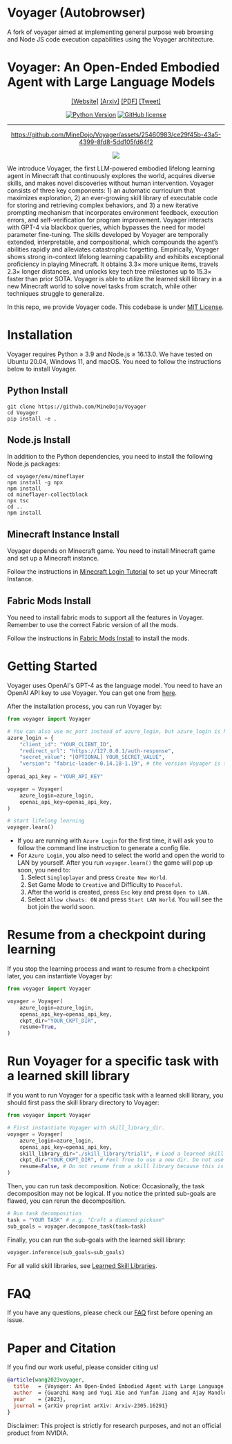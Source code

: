 # Voyager (Autobrowser)
A fork of voyager aimed at implementing general purpose web browsing and Node JS code execution capabilities using the Voyager architecture.

# Voyager: An Open-Ended Embodied Agent with Large Language Models
<div align="center">

[[Website]](https://voyager.minedojo.org/)
[[Arxiv]](https://arxiv.org/abs/2305.16291)
[[PDF]](https://voyager.minedojo.org/assets/documents/voyager.pdf)
[[Tweet]](https://twitter.com/DrJimFan/status/1662115266933972993?s=20)

[![Python Version](https://img.shields.io/badge/Python-3.9-blue.svg)](https://github.com/MineDojo/Voyager)
[![GitHub license](https://img.shields.io/github/license/MineDojo/Voyager)](https://github.com/MineDojo/Voyager/blob/main/LICENSE)
______________________________________________________________________


https://github.com/MineDojo/Voyager/assets/25460983/ce29f45b-43a5-4399-8fd8-5dd105fd64f2

![](images/pull.png)


</div>

We introduce Voyager, the first LLM-powered embodied lifelong learning agent
in Minecraft that continuously explores the world, acquires diverse skills, and
makes novel discoveries without human intervention. Voyager consists of three
key components: 1) an automatic curriculum that maximizes exploration, 2) an
ever-growing skill library of executable code for storing and retrieving complex
behaviors, and 3) a new iterative prompting mechanism that incorporates environment
feedback, execution errors, and self-verification for program improvement.
Voyager interacts with GPT-4 via blackbox queries, which bypasses the need for
model parameter fine-tuning. The skills developed by Voyager are temporally
extended, interpretable, and compositional, which compounds the agent’s abilities
rapidly and alleviates catastrophic forgetting. Empirically, Voyager shows
strong in-context lifelong learning capability and exhibits exceptional proficiency
in playing Minecraft. It obtains 3.3× more unique items, travels 2.3× longer
distances, and unlocks key tech tree milestones up to 15.3× faster than prior SOTA.
Voyager is able to utilize the learned skill library in a new Minecraft world to
solve novel tasks from scratch, while other techniques struggle to generalize.

In this repo, we provide Voyager code. This codebase is under [MIT License](LICENSE).

# Installation
Voyager requires Python ≥ 3.9 and Node.js ≥ 16.13.0. We have tested on Ubuntu 20.04, Windows 11, and macOS. You need to follow the instructions below to install Voyager.

## Python Install
```
git clone https://github.com/MineDojo/Voyager
cd Voyager
pip install -e .
```

## Node.js Install
In addition to the Python dependencies, you need to install the following Node.js packages:
```
cd voyager/env/mineflayer
npm install -g npx
npm install
cd mineflayer-collectblock
npx tsc
cd ..
npm install
```

## Minecraft Instance Install

Voyager depends on Minecraft game. You need to install Minecraft game and set up a Minecraft instance.

Follow the instructions in [Minecraft Login Tutorial](installation/minecraft_instance_install.md) to set up your Minecraft Instance.

## Fabric Mods Install

You need to install fabric mods to support all the features in Voyager. Remember to use the correct Fabric version of all the mods. 

Follow the instructions in [Fabric Mods Install](installation/fabric_mods_install.md) to install the mods.

# Getting Started
Voyager uses OpenAI's GPT-4 as the language model. You need to have an OpenAI API key to use Voyager. You can get one from [here](https://platform.openai.com/account/api-keys).

After the installation process, you can run Voyager by:
```python
from voyager import Voyager

# You can also use mc_port instead of azure_login, but azure_login is highly recommended
azure_login = {
    "client_id": "YOUR_CLIENT_ID",
    "redirect_url": "https://127.0.0.1/auth-response",
    "secret_value": "[OPTIONAL] YOUR_SECRET_VALUE",
    "version": "fabric-loader-0.14.18-1.19", # the version Voyager is tested on
}
openai_api_key = "YOUR_API_KEY"

voyager = Voyager(
    azure_login=azure_login,
    openai_api_key=openai_api_key,
)

# start lifelong learning
voyager.learn()
```

* If you are running with `Azure Login` for the first time, it will ask you to follow the command line instruction to generate a config file.
* For `Azure Login`, you also need to select the world and open the world to LAN by yourself. After you run `voyager.learn()` the game will pop up soon, you need to:
  1. Select `Singleplayer` and press `Create New World`.
  2. Set Game Mode to `Creative` and Difficulty to `Peaceful`.
  3. After the world is created, press `Esc` key and press `Open to LAN`.
  4. Select `Allow cheats: ON` and press `Start LAN World`. You will see the bot join the world soon. 

# Resume from a checkpoint during learning

If you stop the learning process and want to resume from a checkpoint later, you can instantiate Voyager by:
```python
from voyager import Voyager

voyager = Voyager(
    azure_login=azure_login,
    openai_api_key=openai_api_key,
    ckpt_dir="YOUR_CKPT_DIR",
    resume=True,
)
```

# Run Voyager for a specific task with a learned skill library

If you want to run Voyager for a specific task with a learned skill library, you should first pass the skill library directory to Voyager:
```python
from voyager import Voyager

# First instantiate Voyager with skill_library_dir.
voyager = Voyager(
    azure_login=azure_login,
    openai_api_key=openai_api_key,
    skill_library_dir="./skill_library/trial1", # Load a learned skill library.
    ckpt_dir="YOUR_CKPT_DIR", # Feel free to use a new dir. Do not use the same dir as skill library because new events will still be recorded to ckpt_dir. 
    resume=False, # Do not resume from a skill library because this is not learning.
)
```
Then, you can run task decomposition. Notice: Occasionally, the task decomposition may not be logical. If you notice the printed sub-goals are flawed, you can rerun the decomposition.
```python
# Run task decomposition
task = "YOUR TASK" # e.g. "Craft a diamond pickaxe"
sub_goals = voyager.decompose_task(task=task)
```
Finally, you can run the sub-goals with the learned skill library:
```python
voyager.inference(sub_goals=sub_goals)
```

For all valid skill libraries, see [Learned Skill Libraries](skill_library/README.md).

# FAQ
If you have any questions, please check our [FAQ](FAQ.md) first before opening an issue.

# Paper and Citation

If you find our work useful, please consider citing us! 

```bibtex
@article{wang2023voyager,
  title   = {Voyager: An Open-Ended Embodied Agent with Large Language Models},
  author  = {Guanzhi Wang and Yuqi Xie and Yunfan Jiang and Ajay Mandlekar and Chaowei Xiao and Yuke Zhu and Linxi Fan and Anima Anandkumar},
  year    = {2023},
  journal = {arXiv preprint arXiv: Arxiv-2305.16291}
}
```

Disclaimer: This project is strictly for research purposes, and not an official product from NVIDIA.
